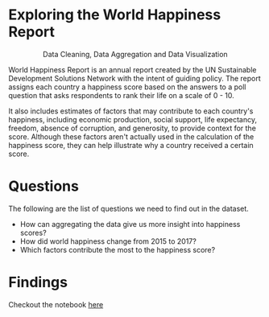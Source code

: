 # Exploring the World Happiness Report

<center> Data Cleaning, Data Aggregation and Data Visualization</center>

World Happiness Report is an annual report created by the UN Sustainable Development Solutions Network with the intent of guiding policy. The report assigns each country a happiness score based on the answers to a poll question that asks respondents to rank their life on a scale of 0 - 10.

It also includes estimates of factors that may contribute to each country's happiness, including economic production, social support, life expectancy, freedom, absence of corruption, and generosity, to provide context for the score. Although these factors aren't actually used in the calculation of the happiness score, they can help illustrate why a country received a certain score.

# Questions

The following are the list of questions we need to find out in the dataset.

* How can aggregating the data give us more insight into happiness scores?
* How did world happiness change from 2015 to 2017?
* Which factors contribute the most to the happiness score?

# Findings

Checkout the notebook [here](exploring_whr.ipynb)
